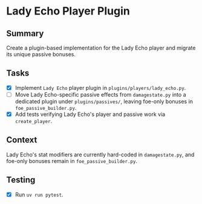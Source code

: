 # Lady Echo Player Plugin

## Summary
Create a plugin-based implementation for the Lady Echo player and migrate its unique passive bonuses.

## Tasks
- [x] Implement `Lady Echo` player plugin in `plugins/players/lady_echo.py`.
- [ ] Move Lady Echo-specific passive effects from `damagestate.py` into a dedicated plugin under `plugins/passives/`, leaving foe-only bonuses in `foe_passive_builder.py`.
- [x] Add tests verifying Lady Echo's player and passive work via `create_player`.

## Context
Lady Echo's stat modifiers are currently hard-coded in `damagestate.py`, and foe-only bonuses remain in `foe_passive_builder.py`.

## Testing
- [x] Run `uv run pytest`.
